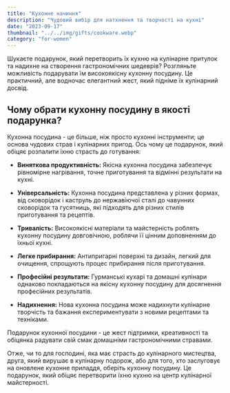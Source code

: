 ```yaml
---
title: "Kухонне начиння"
description: "Чудовий вибір для натхнення та творчості на кухні"
date: "2023-09-17"
thumbnail: "../../img/gifts/cookware.webp"
category: "for-women"
---
```

Шукаєте подарунок, який перетворить їх кухню на кулінарне притулок та надихне на створення гастрономічних шедеврів? Розгляньте можливість подарувати їм високоякісну кухонну посудину. Це практичний, але водночас елегантний жест, який підніме їх кулінарний досвід.

## Чому обрати кухонну посудину в якості подарунка?

Кухонна посудина - це більше, ніж просто кухонні інструменти; це основа чудових страв і кулінарних пригод. Ось чому це подарунок, який обіцяє розпалити їхню страсть до готування:

- **Виняткова продуктивність:** Якісна кухонна посудина забезпечує рівномірне нагрівання, точне приготування та відмінні результати на кухні.

- **Універсальність:** Кухонна посудина представлена у різних формах, від сковорідок і каструль до нержавіючої сталі до чавунних сковорідок та гусятниць, які підходять для різних стилів приготування та рецептів.

- **Тривалість:** Високоякісні матеріали та майстерність роблять кухонну посудину довговічною, роблячи її цінним доповненням до їхньої кухні.

- **Легке прибирання:** Антипригарні поверхні та дизайн, легкий для очищення, спрощують процес прибирання після приготування.

- **Професійні результати:** Гурманські кухарі та домашні кулінари однаково покладаються на якісну кухонну посудину для досягнення професійних результатів.

- **Надихнення:** Нова кухонна посудина може надихнути кулінарне творчість та бажання експериментувати з новими рецептами та техніками.

Подарунок кухонної посудини - це жест підтримки, креативності та обіцянка радувати свій смак домашніми гастрономічними стравами.

Отже, чи то для господині, яка має страсть до кулінарного мистецтва, друга, який вирушає в кулінарну подорож, або для того, хто заслуговує на оновлене кухонне приладдя, оберіть кухонну посудину. Це подарунок, який обіцяє перетворити їхню кухню на центр кулінарної майстерності.
